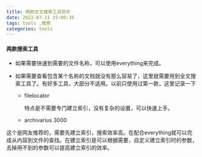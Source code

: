 ```yaml
---
title: 两款全文搜索工具软件
date: 2022-07-11 15:09:35
tags: tools ,搜索
categories: tools
---
```


 

#### 两款搜索工具

* 如果需要快速到需要的文件名称，可以使用everything来完成。

* 如果需要查看包含某个名称的文档就没有那么容易了，这里就需要用到全文搜索工具了。有好多工具，大部分不适用。以前只使用过第一款，这里记录一下

  * filelocator     

    特点是不需要专门建立索引，没有复杂的设置，可以快速上手。

  * archivarius 3000

​               这个是网友推荐的，需要先建立索引，搜索效率高。在配合everything就可以完成从内容到文件的查找。在建立索引是可以根据需要，自定义建立索引时的参数，去掉用不到的参数可以提高建立索引的效率。

